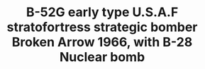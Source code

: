 ---
title: "B-52G early type U.S.A.F stratofortress strategic bomber Broken Arrow 1966, with B-28 Nuclear bomb"
price: "TBA" 
desc: "Maketa"
img_path: "/assets/img/UA72207.jpg"
brand: "N/A"
available: false
special_offer: false
new: false
soon: false
cat: "0010000"
subcat: "0013100"
subsubcat: "0N/A"
sifra: "UA72207"
---